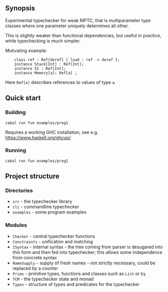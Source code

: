 
## Synopsis

Experimental typechecker for weak MPTC, that is multiparameter type classes where one parameter uniquely determines all other.

This is slightly weaker than functional dependencies, but useful in practice, while typechecking is much simpler.

Motivating example:

```
    class ref : Ref[deref] { load : ref -> deref };
    instance Stack[Int] : Ref[Int];
    instance SI : Ref[Int];
    instance Memory[a]: Ref[a] ;
```

Here `Ref[a]` describes references to values of type `a`.

## Quick start

### Building


```
cabal run fun examples/prog1
```

Requires a working GHC installation, see e.g. https://www.haskell.org/ghcup/ 

### Running

```
cabal run fun examples/prog1
```

## Project structure

### Directories

 * `src` - the typechecker library
 * `cli` - commandline typechecker
 * `examples` - some program examples

### Modules

* `Checker` - central typechecker functions
* `Constraints` - unification and matching
* `ISyntax` - internal syntax - the tree coming from parser is desugared into this form and then fed into typechecker; this allows some independence from concrete syntax
* `NameSupply` - supply of fresh names - not strictly necessary, could be replaced by a counter
* `Prims` - primitive types, functions and classes such as `List` or `Eq`
* `TCM` - the typechecker state and monad
* `Types` - structure of types and predicates for the typechecker
